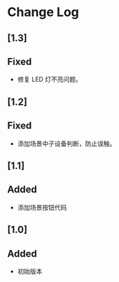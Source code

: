 # Change Log
## [1.3]
## Fixed
- 修复 LED 灯不亮问题。

## [1.2]
## Fixed
- 添加场景中子设备判断，防止误触。


## [1.1]
## Added
- 添加场景按钮代码

## [1.0]
## Added
- 初始版本